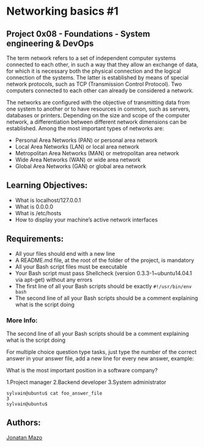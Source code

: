 # Networking basics #1
## Project 0x08 - Foundations - System engineering & DevOps
The term network refers to a set of independent computer systems connected to each other, in such a way that they allow an exchange of data, for which it is necessary both the physical connection and the logical connection of the systems. The latter is established by means of special network protocols, such as TCP (Transmission Control Protocol). Two computers connected to each other can already be considered a network.

The networks are configured with the objective of transmitting data from one system to another or to have resources in common, such as servers, databases or printers. Depending on the size and scope of the computer network, a differentiation between different network dimensions can be established. Among the most important types of networks are:

 - Personal Area Networks (PAN) or personal area network
 - Local Area Networks (LAN) or local area network
 - Metropolitan Area Networks (MAN) or metropolitan area network
 - Wide Area Networks (WAN) or wide area network
 - Global Area Networks (GAN) or global area network

## Learning Objectives:
 - What is localhost/127.0.0.1
 - What is 0.0.0.0
 - What is /etc/hosts
 - How to display your machine’s active network interfaces
## Requirements:
 - All your files should end with a new line
 - A README.md file, at the root of the folder of the project, is mandatory
 - All your Bash script files must be executable
 - Your Bash script must pass Shellcheck (version 0.3.3-1~ubuntu14.04.1 via apt-get) without any errors
 - The first line of all your Bash scripts should be exactly ```#!/usr/bin/env bash```
 - The second line of all your Bash scripts should be a comment explaining what is the script doing

### More Info:
The second line of all your Bash scripts should be a comment explaining what is the script doing

For multiple choice question type tasks, just type the number of the correct answer in your answer file, add a new line for every new answer, example:

What is the most important position in a software company?

1.Project manager
2.Backend developer
3.System administrator
```
sylvain@ubuntu$ cat foo_answer_file
3
sylvain@ubuntu$
```

## Authors:
[Jonatan Mazo](https://twitter.com/JonatanRMC)
